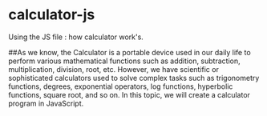 # calculator-js
Using the JS file : how calculator work's. 

##As we know, the Calculator is a portable device used in our daily life to perform various mathematical functions such as addition, subtraction, multiplication, division, root, etc. However, we have scientific or sophisticated calculators used to solve complex tasks such as trigonometry functions, degrees, exponential operators, log functions, hyperbolic functions, square root, and so on. In this topic, we will create a calculator program in JavaScript.
